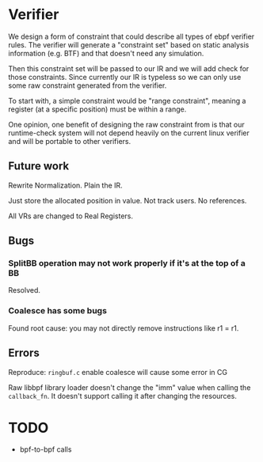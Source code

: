 # Verifier

We design a form of constraint that could describe all types of ebpf verifier rules. The verifier will generate a "constraint set" based on static analysis information (e.g. BTF) and that doesn't need any simulation.

Then this constraint set will be passed to our IR and we will add check for those constraints. Since currently our IR is typeless so we can only use some raw constraint generated from the verifier.

To start with, a simple constraint would be "range constraint", meaning a register (at a specific position) must be within a range.

One opinion, one benefit of designing the raw constraint from is that our runtime-check system will not depend heavily on the current linux verifier and will be portable to other verifiers.

## Future work

Rewrite Normalization. Plain the IR.

Just store the allocated position in value. Not track users. No references.

All VRs are changed to Real Registers.

## Bugs

### SplitBB operation may not work properly if it's at the top of a BB

Resolved.

### Coalesce has some bugs

Found root cause: you may not directly remove instructions like r1 = r1.

## Errors

Reproduce: `ringbuf.c` enable coalesce will cause some error in CG

Raw libbpf library loader doesn't change the "imm" value when calling the `callback_fn`. It doesn't support calling it after changing the resources.

# TODO

- bpf-to-bpf calls
